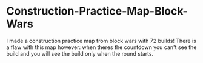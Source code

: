 # Construction-Practice-Map-Block-Wars
I made a construction practice map from block wars with 72 builds! There is a flaw with this map however: when theres the countdown you can't see the build and you will see the build only when the round starts.

